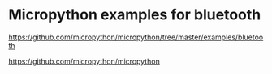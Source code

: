 # Micropython examples for bluetooth

https://github.com/micropython/micropython/tree/master/examples/bluetooth

https://github.com/micropython/micropython
